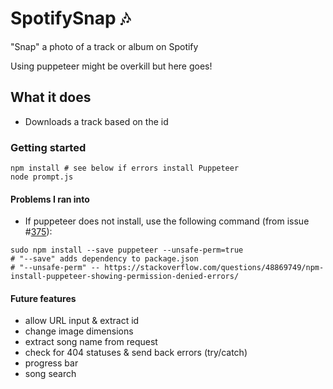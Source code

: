 # SpotifySnap :notes:
"Snap" a photo of a track or album on Spotify

Using puppeteer might be overkill but here goes!

## What it does
- Downloads a track based on the id

### Getting started
```
npm install # see below if errors install Puppeteer
node prompt.js
```

#### Problems I ran into
- If puppeteer does not install, use the following command (from issue #[375](https://github.com/puppeteer/puppeteer/issues/375)):
```
sudo npm install --save puppeteer --unsafe-perm=true
# "--save" adds dependency to package.json
# "--unsafe-perm" -- https://stackoverflow.com/questions/48869749/npm-install-puppeteer-showing-permission-denied-errors/
```

#### Future features
- allow URL input & extract id
- change image dimensions
- extract song name from request
- check for 404 statuses & send back errors (try/catch)
- progress bar
- song search